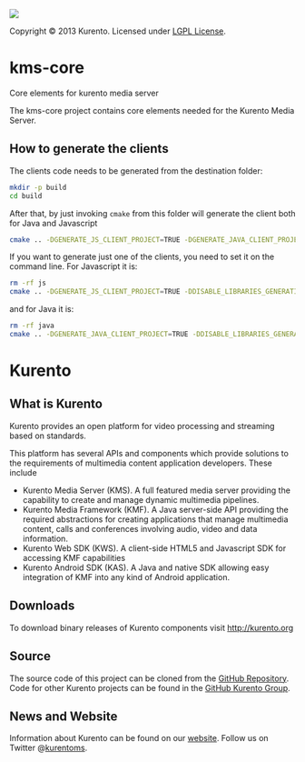[![][KurentoImage]][website]

Copyright © 2013 Kurento. Licensed under [LGPL License].

kms-core
==========
Core elements for kurento media server

The kms-core project contains core elements needed for the Kurento Media Server.

How to generate the clients
---------------------------

The clients code needs to be generated from the destination folder:

```bash
mkdir -p build
cd build
```

After that, by just invoking ```cmake``` from this folder will generate the
client both for Java and Javascript

```bash
cmake .. -DGENERATE_JS_CLIENT_PROJECT=TRUE -DGENERATE_JAVA_CLIENT_PROJECT=TRUE -DDISABLE_LIBRARIES_GENERATION=TRUE
```

If you want to generate just one of the clients, you need to set it on the
command line. For Javascript it is:

```bash
rm -rf js
cmake .. -DGENERATE_JS_CLIENT_PROJECT=TRUE -DDISABLE_LIBRARIES_GENERATION=TRUE
```

and for Java it is:

```bash
rm -rf java
cmake .. -DGENERATE_JAVA_CLIENT_PROJECT=TRUE -DDISABLE_LIBRARIES_GENERATION=TRUE
```

Kurento
=======

What is Kurento
---------------

Kurento provides an open platform for video processing and streaming
based on standards.

This platform has several APIs and components which provide solutions
to the requirements of multimedia content application developers.
These include

* Kurento Media Server (KMS). A full featured media server providing
the capability to create and manage dynamic multimedia pipelines.
* Kurento Media Framework (KMF). A Java server-side API providing
the required abstractions for creating applications that manage
multimedia content, calls and conferences involving audio, video
and data information.
* Kurento Web SDK (KWS). A client-side HTML5 and Javascript SDK for
accessing KMF capabilities
* Kurento Android SDK (KAS). A Java and native SDK allowing easy
integration of KMF into any kind of Android application.

Downloads
---------
To download binary releases of Kurento components visit http://kurento.org

Source
------
The source code of this project can be cloned from the [GitHub Repository].
Code for other Kurento projects can be found in the [GitHub Kurento Group].

News and Website
----------------
Information about Kurento can be found on our [website].
Follow us on Twitter @[kurentoms].

[KurentoImage]: https://avatars1.githubusercontent.com/u/5392839?s=120
[LGPL License]: http://www.gnu.org/licenses/lgpl-2.1.html
[GitHub Repository]: https://github.com/kurento/kms-core
[GitHub Kurento Group]: https://github.com/kurento
[website]: http://kurento.org
[kurentoms]: http://twitter.com/kurentoms

